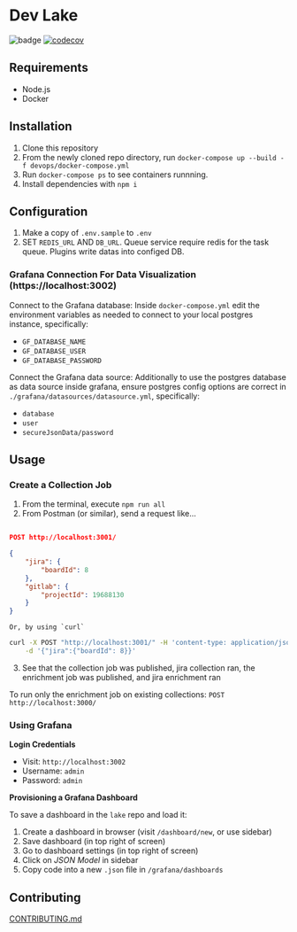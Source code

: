 # Dev Lake

![badge](https://github.com/merico-dev/lake/actions/workflows/test.yml/badge.svg?branch=ts-main)
[![codecov](https://codecov.io/gh/merico-dev/lake/branch/ts-main/graph/badge.svg?token=UN126GAU9D)](https://codecov.io/gh/merico-dev/lake)

## Requirements

- Node.js
- Docker

## Installation

1. Clone this repository
2. From the newly cloned repo directory, run `docker-compose up --build -f devops/docker-compose.yml `
3. Run `docker-compose ps` to see containers runnning.
4. Install dependencies with `npm i`

## Configuration

1. Make a copy of `.env.sample` to `.env`
2. SET `REDIS_URL` AND `DB_URL`. Queue service require redis for the task queue. Plugins write datas into configed DB.

### Grafana Connection For Data Visualization (https://localhost:3002)

Connect to the Grafana database:
Inside `docker-compose.yml` edit the environment variables as needed to connect to your local postgres instance, specifically:
- `GF_DATABASE_NAME`
- `GF_DATABASE_USER`
- `GF_DATABASE_PASSWORD`

Connect the Grafana data source:
Additionally to use the postgres database as data source inside grafana, ensure postgres config options are correct in `./grafana/datasources/datasource.yml`, specifically:
- `database`
- `user`
- `secureJsonData/password`

## Usage

### Create a Collection Job

1. From the terminal, execute `npm run all`
2. From Postman (or similar), send a request like...

```json

POST http://localhost:3001/

{
    "jira": {
        "boardId": 8
    },
    "gitlab": {
        "projectId": 19688130
    }
}

```
    Or, by using `curl`
```sh
curl -X POST "http://localhost:3001/" -H 'content-type: application/json' \
    -d '{"jira":{"boardId": 8}}'
```

3. See that the collection job was published, jira collection ran, the enrichment job was published, and jira enrichment ran

To run only the enrichment job on existing collections: `POST http://localhost:3000/`

### Using Grafana

**Login Credentials**

- Visit: `http://localhost:3002`
- Username: `admin`
- Password: `admin`

**Provisioning a Grafana Dashboard**

To save a dashboard in the `lake` repo and load it:
1. Create a dashboard in browser (visit `/dashboard/new`, or use sidebar)
2. Save dashboard (in top right of screen)
3. Go to dashboard settings (in top right of screen)
4. Click on _JSON Model_ in sidebar
5. Copy code into a new `.json` file in `/grafana/dashboards`

## Contributing

[CONTRIBUTING.md](CONTRIBUTING.md)